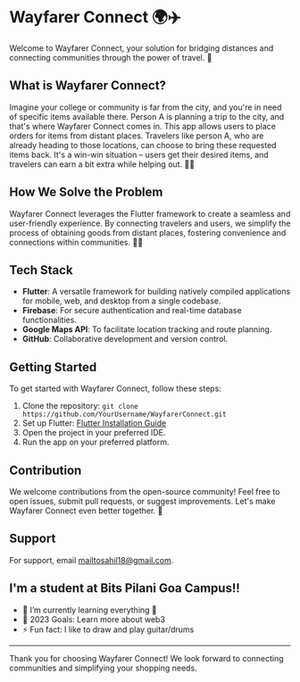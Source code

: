 # Wayfarer Connect 🌍✈️

Welcome to Wayfarer Connect, your solution for bridging distances and connecting communities through the power of travel. 🌟

## What is Wayfarer Connect?

Imagine your college or community is far from the city, and you're in need of specific items available there. Person A is planning a trip to the city, and that's where Wayfarer Connect comes in. This app allows users to place orders for items from distant places. Travelers like person A, who are already heading to those locations, can choose to bring these requested items back. It's a win-win situation – users get their desired items, and travelers can earn a bit extra while helping out. 🚗🛒

## How We Solve the Problem

Wayfarer Connect leverages the Flutter framework to create a seamless and user-friendly experience. By connecting travelers and users, we simplify the process of obtaining goods from distant places, fostering convenience and connections within communities. 💼🤝

## Tech Stack

- **Flutter**: A versatile framework for building natively compiled applications for mobile, web, and desktop from a single codebase.
- **Firebase**: For secure authentication and real-time database functionalities.
- **Google Maps API**: To facilitate location tracking and route planning.
- **GitHub**: Collaborative development and version control.

## Getting Started

To get started with Wayfarer Connect, follow these steps:

1. Clone the repository: `git clone https://github.com/YourUsername/WayfarerConnect.git`
2. Set up Flutter: [Flutter Installation Guide](https://flutter.dev/docs/get-started/install)
3. Open the project in your preferred IDE.
4. Run the app on your preferred platform.

## Contribution

We welcome contributions from the open-source community! Feel free to open issues, submit pull requests, or suggest improvements. Let's make Wayfarer Connect even better together. 🙌

## Support

For support, email mailtosahil18@gmail.com.

## I'm a student at Bits Pilani Goa Campus!!
- 🌱 I’m currently learning everything 🤣
- 🥅 2023 Goals: Learn more about web3
- ⚡ Fun fact: I like to draw and play guitar/drums

---

Thank you for choosing Wayfarer Connect! We look forward to connecting communities and simplifying your shopping needs.
